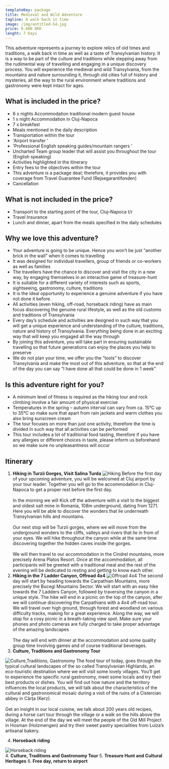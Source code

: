```yaml
---
templateKey: package
title: Medieval and Wild Adventure
tagline: A walk back in time
image: /img/untitled-54.jpg
price: 6.600 DKK
lenght: 7 Days
---
```

This adventure represents a journey to explore relics of old times and traditions, a walk back in time as well as a taste of Transylvanian history. It is a way to be part of the culture and traditions while stepping away from the rudimental way of travelling and engaging in a unique discovery process. You will experience the medieval and wild Transylvania, from the mountains and nature surrounding it, through old cities full of history and mysteries, all the way to the rural environment where traditions and gastronomy were kept intact for ages.

## What is included in the price?

* 6 x nights Accommodation traditional modern guest house
* 1 x night Accommodation in Cluj-Napoca
* 7 x breakfast
* Meals mentioned in the daily description
* Transportation within the tour
* 'Airport transfer '
* 'Professional English speaking guides/mountain rangers '
* Uncharted Team group leader that will assist you throughout the tour
  (English speaking)
* Activities highlighted in the itinerary
* Entry fees to the objectives within the tour
* This adventure is a package deal; therefore, it provides you with coverage
  from Travel Guarantee Fund (Rejsegarantifonden) 
* Cancellation

## What is not included in the price?

* Transport to the starting point of the tour, Cluj–Napoca t/r
* Travel Insurance
* Lunch and dinner, apart from the meals specified in the daily schedules

## Why we love this adventure?

* Your adventure is going to be unique. Hence you won’t be just “another brick in the wall” when it comes to travelling
* It was designed for individual travellers, group of friends or co-workers as well as families
* The travellers have the chance to discover and visit the city in a new way, by engaging themselves in an interactive game of treasure-hunt
* It is suitable for a different variety of interests such as sports, sightseeing, gastronomy, culture, traditions
* It is the ideal opportunity to experience a genuine adventure if you have not done it before. 
* All activities (even hiking, off-road, horseback riding) have as main focus discovering the genuine rural lifestyle, as well as the old customs and traditions of Transylvania
* Every day’s schedule and activities are designed in such way that you will get a unique experience and understanding of the culture, traditions, nature and history of Transylvania. Everything being done in an exciting way that will keep you engaged all the way through
* By joining this adventure, you will take part in ensuring sustainable travelling so that future generations can enjoy the places you help to preserve
* We do not plan your time, we offer you the “tools” to discover Transylvania and make the most out of this adventure, so that at the end of the day you can say “I have done all that could be done in 1 week”

## Is this adventure right for you?

* A minimum level of fitness is required as the hiking tour and rock climbing involve a fair amount of physical exercise
* Temperatures in the spring – autumn interval can vary from ca. 15°C up to 35°C so make sure that apart from rain jackets and warm clothes you also bring sunscreen cream
* The tour focuses on more than just one activity, therefore the time is divided in such way that all activities can be performed
* This tour includes a lot of traditional food tasting, therefore if you have any allergies or different choices in taste, please inform us beforehand so we make sure no unpleasantness will occur

## Itinerary

1. **Hiking in Turzii Gorges, Visit Salina Turda**
   ![Hiking](/img/rumænien-220317-15249.jpg)
   Before the first day of your upcoming adventure, you will be welcomed at Cluj airport by your tour leader. Together you will go to the accommodation in Cluj-Napoca to get a proper rest before the first day.\
   \
   In the morning we will Kick off the adventure with a visit to the biggest and oldest salt mine in Romania, 108m underground, dating from 1271. Here you will be able to discover the wonders that lie underneath Transylvanian hills and mountains.\
   \
   Our next stop will be Turzii gorges, where we will move from the underground wonders to the cliffs, valleys and rivers that lie in from of your eyes. We will hike throughout the canyon while at the same time discovering together the hidden caves inside the gorges.\
   \
   We will then travel to our accommodation in the Cindrel mountains, more precisely Arena Platos Resort. Once at the accommodation, all participants will be greeted with a traditional meal and the rest of the evening will be dedicated to resting and getting to know each other.
2. **Hiking in the 7 Ladder Canyon, Offroad 4x4**
      ![Offroad 4x4](/img/dsc03317.jpg)
   The second day will start by heading towards the Carpathian Mountains, more precisely the Bucegi Mountains Sector. We will start with an easy hike towards the 7 Ladders Canyon, followed by traversing the canyon in a unique style. The hike will end in a picnic on the top of the canyon, after we will continue discovering the Carpathians with a 4x4 off-road tour. 
   \
   We will travel over high ground, through forest and woodland on various difficulty tracks, making for a great experience. Along the way, we will stop for a cosy picnic in a breath-taking view spot. Make sure your phones and photo cameras are fully charged to take proper advantage of the amazing landscapes\
   \
   The day will end with dinner at the accommodation and some quality group time involving games and of course traditional beverages. 
3. **Culture, Traditions and Gastronomy Tour**

![Culture,Traditions, Gastronomy](/img/foodsibiu_poza_mica_6.jpg)
The food tour of today, goes through the typical cultural landscapes of the so called Transylvanian Highlands, an eco-touristic destination where we will visit some lovely villages. You’ll get to experience the specific rural gastronomy, meet some locals and try their best products or dishes. You will find out how nature and the territory influences the local products, we will talk about the characteristics of the cultural and gastronomical mosaic during a visit of the ruins of a Cistercian abbey in Cârța (Kerz).\
\
Get an insight in our local cuisine, we talk about 200 years old recipes, during a horse cart tour through the village or a walk on the hills above the village. At the end of the day we will meet the people of the Old Mill Project in Hosman (Holzmengen) and try their sweet pastry specialities from Luíza’s artisanal bakery.

4. **Horseback riding**

![Horseback riding](/img/cu-caii-la-ghiocelul-2998.jpg)
\
4. **Culture, Traditions and Gastronomy Tour**
5. **Treasure Hunt and Cultural Heritages**
6. **Free day, return to airport**
